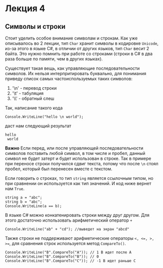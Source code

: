 # Лекция 4

## Символы и строки

Стоит уделить особое внимание символам и строкам. Как уже описывалось во 2 лекции, тип `Char` хранит символы в кодировке `Unicode`, из-за этого в языке C#, в отличии от других языков, тип `Char` весит 2 байта. Это нужно помнить при работе со строками (строки в C# в два раза больше по памяти, чем в других языках).

Существует такая вещь, как управляющие последовательности символов. Их нельзя интерпритировать буквально, для понимания приведу список самых частоиспользуемых таких символов:
1. '\n' - перевод строки
2. '\t' - табуляция
3. '\\\\' - обратный слеш

Так, написание такого кода
```
Console.WriteLine("hello \n world");
```
даст нам следующий результат
```
hello
 world
```
**Важно** Если перед, или после управляющей последовательности символов поставить любой символ, в том числе и пробел, данный символ не будет затерт и будет использован в строке. Так в примере при переносе строки получился сдвиг текста, потому что после `\n` стоял пробел, который был перенесен вместе с текстом.

Если говорить о строках, то тип `string` является ссылочным типом, но при сравнении он используется как тип значений. И код ниже вернет нам `True`. 
```
string a = "abc";
string b = "abc";
Console.WriteLine(a == b);
```

В языке C# можно конкатенировать строки между друг другом. Для этого достаточно использовать арифметический оператор `+`
```
Console.WriteLine("ab" + "cd"); //выведет на экран "abcd"
```

Также строки не поддерживают арифметические операторы `<, <=, >, >=`, для сравнения строк используется метод `CompareTo()`.
```
Console.WriteLine("B".CompareTo("A")); // 1 B идет после А
Console.WriteLine("B".CompareTo("B")); // 0 
Console.WriteLine("B".CompareTo("C")); // -1 B идет раньше C
```

